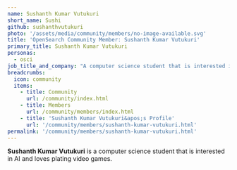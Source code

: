 ```yaml
---
name: Sushanth Kumar Vutukuri
short_name: Sushi
github: sushanthvutukuri
photo: '/assets/media/community/members/no-image-available.svg'
title: 'OpenSearch Community Member: Sushanth Kumar Vutukuri'
primary_title: Sushanth Kumar Vutukuri
personas:
  - osci
job_title_and_company: "A computer science student that is interested in AI"
breadcrumbs:
  icon: community
  items:
    - title: Community
      url: /community/index.html
    - title: Members
      url: /community/members/index.html
    - title: 'Sushanth Kumar Vutukuri&apos;s Profile'
      url: '/community/members/sushanth-kumar-vutukuri.html'
permalink: '/community/members/sushanth-kumar-vutukuri.html'
---
```


**Sushanth Kumar Vutukuri** is a computer science student that is interested in AI and loves plating video games.